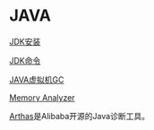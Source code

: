 # JAVA

[JDK安装](./java/java-jdk-install.md)

[JDK命令](./java/java-jdk-command.md)

[JAVA虚拟机GC](https://docs.oracle.com/javase/8/docs/technotes/guides/vm/gctuning/toc.html)

[Memory Analyzer](https://www.eclipse.org/mat/)

[Arthas](https://github.com/alibaba/arthas/blob/master/README_CN.md)是Alibaba开源的Java诊断工具。
